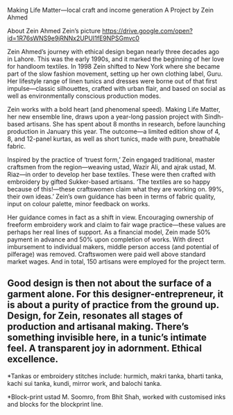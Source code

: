 Making Life Matter—local craft and income generation
A Project by Zein Ahmed

About Zein Ahmed
Zein’s picture https://drive.google.com/open?id=1R76sWNS9e9jRNNx2UPUI1fE9NPSGmvc0

Zein Ahmed’s journey with ethical design began nearly three decades ago in Lahore. This was the early 1990s, and it marked the beginning of her love for handloom textiles. In 1998 Zein shifted to New York where she became part of the slow fashion movement, setting up her own clothing label, Guru. Her lifestyle range of linen tunics and dresses were borne out of that first impulse—classic silhouettes, crafted with urban flair, and based on social as well as environmentally conscious production modes. 

Zein works with a bold heart (and phenomenal speed). Making Life Matter, her new ensemble line, draws upon a year-long passion project with Sindh-based artisans. She has spent about 8 months in research, before launching production in January this year. The outcome—a limited edition show of 4, 8, and 12-panel kurtas, as well as short tunics, made with pure, breathable fabric.

Inspired by the practice of ‘truest form,’ Zein engaged traditional, master craftsmen from the region—weaving ustad, Wazir Ali, and ajrak ustad, M. Riaz—in order to develop her base textiles. These were then crafted with embroidery by gifted Sukker-based artisans. ‘The textiles are so happy because of this!—these craftswomen claim what they are working on. 99%, their own ideas.’ Zein’s own guidance has been in terms of fabric quality, input on colour palette, minor feedback on works. 

Her guidance comes in fact as a shift in view. Encouraging ownership of freeform embroidery work and claim to fair wage practice—these values are perhaps her real lines of support. As a financial model, Zein made 50% payment in advance and 50% upon completion of works. With direct imbursement to individual makers, middle person access (and potential of pilferage) was removed. Craftswomen were paid well above standard market wages. And in total, 150 artisans were employed for the project term. 

Good design is then not about the surface of a garment alone. For this designer-entrepreneur, it is about a purity of practice from the ground up. Design, for Zein, resonates all stages of production and artisanal making. There’s something invisible here, in a tunic’s intimate feel. A transparent joy in adornment. Ethical excellence.
-
*Tankas or embroidery stitches include:
hurmich, makri tanka, bharti tanka, kachi sui tanka, kundi, mirror work, and balochi tanka. 

*Block-print ustad M. Soomro, from Bhit Shah, worked with customised inks and blocks for the blockprint line.

